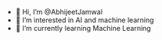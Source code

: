 - 👋 Hi, I’m @AbhijeetJamwal
- 👀 I’m interested in AI and machine learning
- 🌱 I’m currently learning Machine Learning
<!--- 💞️ I’m looking to collaborate on ...
- 📫 How to reach me ...

<!---
AbhijeetJamwal/AbhijeetJamwal is a ✨ special ✨ repository because its `README.md` (this file) appears on your GitHub profile.
You can click the Preview link to take a look at your changes.
--->
